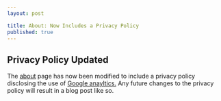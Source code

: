 ```yaml
---
layout: post

title: About: Now Includes a Privacy Policy
published: true
---
```

## Privacy Policy Updated
The [about](https://alecsiegel.me/about/) page has now been modified to include a privacy policy disclosing the use of [Google anayltics.](https://www.google.com/policies/privacy/partners/)
Any future changes to the privacy policy will result in a blog post like so.
